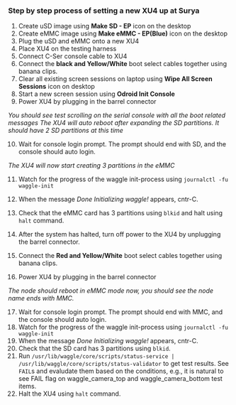 ### Step by step process of setting a new XU4 up at Surya

1. Create uSD image using **Make SD - EP** icon on the desktop
2. Create eMMC image using **Make eMMC - EP(Blue)** icon on the desktop
3. Plug the uSD and eMMC onto a new XU4
4. Place XU4 on the testing harness
5. Connect C-Ser console cable to XU4
6. Connect the **black and Yellow/White** boot select cables together using banana clips.
7. Clear all existing screen sessions on laptop using **Wipe All Screen Sessions** icon on desktop
8. Start a new screen session using **Odroid Init Console**
9. Power XU4 by plugging in the barrel connector

*You should see test scrolling on the serial console with all the boot related messages*
*The XU4 will auto reboot after expanding the SD partitions. It should have 2 SD partitions at this time*
  
10. Wait for console login prompt. The prompt should end with SD, and the console should auto login. 

*The XU4 will now start creating 3 partitions in the eMMC*

11. Watch for the progress of the waggle init-process using `journalctl -fu waggle-init`
12. When the message *Done Initializing waggle!* appears, cntr-C. 
13. Check that the eMMC card has 3 partitions using `blkid` and halt using `halt` command. 
14. After the system has halted, turn off power to the XU4 by unplugging the barrel connector. 

15. Connect the **Red and Yellow/White** boot select cables together using banana clips.
16. Power XU4 by plugging in the barrel connector

*The node should reboot in eMMC mode now, you should see the node name ends with MMC.*

17. Wait for console login prompt. The prompt should end with MMC, and the console should auto login. 
18. Watch for the progress of the waggle init-process using `journalctl -fu waggle-init`
19. When the message *Done Initializing waggle!* appears, cntr-C. 
20. Check that the SD card has 3 partitions using `blkid`. 
21. Run `/usr/lib/waggle/core/scripts/status-service | /usr/lib/waggle/core/scripts/status-validator` to get test results. See `FAIL`s and evaludate them based on the conditions, e.g., it is natural to see FAIL flag on waggle_camera_top and waggle_camera_bottom test items.
22. Halt the XU4 using `halt` command. 

